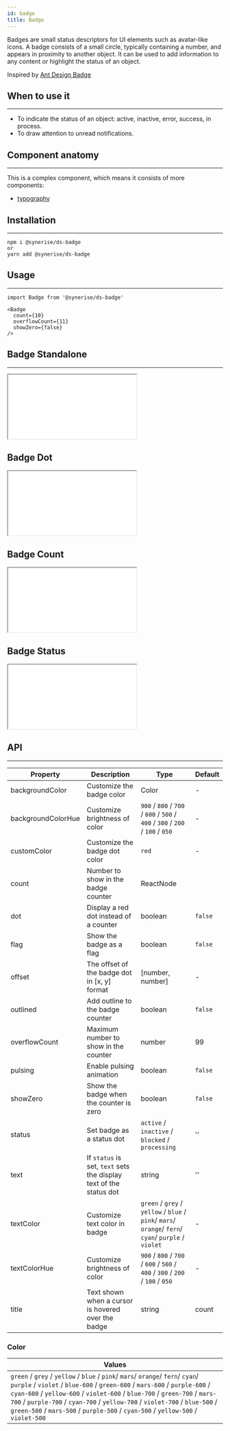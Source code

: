 ```yaml
---
id: badge
title: Badge
---
```


Badges are small status descriptors for UI elements such as avatar-like icons. A badge consists of a small circle, typically containing a number, and appears in proximity to another object. It can be used to add information to any content or highlight the status of an object.

Inspired by [Ant Design Badge](https://ant.design/components/badge/)

## When to use it

---

- To indicate the status of an object: active, inactive, error, success, in process.
- To draw attention to unread notifications.

## Component anatomy

---

This is a complex component, which means it consists of more components:

- [typography](/docs/components/typography/)

## Installation

---

```
npm i @synerise/ds-badge
or
yarn add @synerise/ds-badge
```

## Usage

---

```
import Badge from '@synerise/ds-badge'

<Badge
  count={10}
  overflowCount={11}
  showZero={false}
/>

```

## Badge Standalone

---

<iframe src="/storybook-static/iframe.html?id=components-badge--standalone"></iframe>

## Badge Dot

<iframe src="/storybook-static/iframe.html?id=components-badge--dot"></iframe>

## Badge Count

<iframe src="/storybook-static/iframe.html?id=components-badge--count"></iframe>

## Badge Status

<iframe src="/storybook-static/iframe.html?id=components-badge--status"></iframe>

## API

---

| Property           | Description                                                        | Type                                                                                                 | Default |
| ------------------ | ------------------------------------------------------------------ | ---------------------------------------------------------------------------------------------------- | ------- |
| backgroundColor    | Customize the badge color                                          | Color                                                                                                | -       |
| backgroundColorHue | Customize brightness of color                                      | `900` / `800` / `700` / `600` / `500` / `400` / `300` / `200` / `100` / `050`                        | -       |
| customColor        | Customize the badge dot color                                      | `red`                                                                                                | -       |
| count              | Number to show in the badge counter                                | ReactNode                                                                                            |         |
| dot                | Display a red dot instead of a counter                             | boolean                                                                                              | `false` |
| flag               | Show the badge as a flag                                           | boolean                                                                                              | `false` |
| offset             | The offset of the badge dot in [x, y] format                       | [number, number]                                                                                     | -       |
| outlined           | Add outline to the badge counter                                   | boolean                                                                                              | `false` |
| overflowCount      | Maximum number to show in the counter                              | number                                                                                               | 99      |
| pulsing            | Enable pulsing animation                                           | boolean                                                                                              | `false` |
| showZero           | Show the badge when the counter is zero                            | boolean                                                                                              | `false` |
| status             | Set badge as a status dot                                          | `active` / `inactive` / `blocked` / `processing`                                                     | ''      |
| text               | If `status` is set, `text` sets the display text of the status dot | string                                                                                               | ''      |
| textColor          | Customize text color in badge                                      | `green` / `grey` / `yellow` / `blue` / `pink`/ `mars`/ `orange`/ `fern`/ `cyan`/ `purple` / `violet` | -       |
| textColorHue       | Customize brightness of color                                      | `900` / `800` / `700` / `600` / `500` / `400` / `300` / `200` / `100` / `050`                        | -       |
| title              | Text shown when a cursor is hovered over the badge                 | string                                                                                               | count   |

### Color

| Values                                                                                                                                                                                                                                                                                                                                                                                                      | 
| ----------------------------------------------------------------------------------------------------------------------------------------------------------------------------------------------------------------------------------------------------------------------------------------------------------------------------------------------------------------------------------------------------------- | 
| `green` / `grey` / `yellow` / `blue` / `pink`/ `mars`/ `orange`/ `fern`/ `cyan`/ `purple` / `violet` / `blue-600` / `green-600` / `mars-600` / `purple-600` / `cyan-600` / `yellow-600` / `violet-600` / `blue-700` / `green-700` / `mars-700` / `purple-700` / `cyan-700` / `yellow-700` / `violet-700` / `blue-500` / `green-500` / `mars-500` / `purple-500` / `cyan-500` / `yellow-500` / `violet-500`  | 
